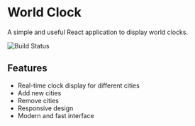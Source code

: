 # World Clock

A simple and useful React application to display world clocks.

![Build Status](https://img.shields.io/badge/build-passing-brightgreen)

## Features

- Real-time clock display for different cities
- Add new cities
- Remove cities
- Responsive design
- Modern and fast interface
